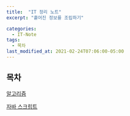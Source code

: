 ```yaml
---
title:  "IT 정리 노트"
excerpt: "흩어진 정보를 조립하기"

categories:
  - IT-Note
tags:
  - 목차
last_modified_at: 2021-02-24T07:06:00-05:00
---
```


## 목차

[알고리즘](2021-02-24-알고리즘.md)

[자바 스크립트](IT-Note/자바_스크립트.md)